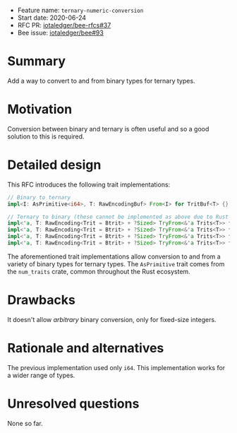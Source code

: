 + Feature name: `ternary-numeric-conversion`
+ Start date: 2020-06-24
+ RFC PR: [iotaledger/bee-rfcs#37](https://github.com/iotaledger/bee-rfcs/pull/37)
+ Bee issue: [iotaledger/bee#93](https://github.com/iotaledger/bee/issues/93)

# Summary

Add a way to convert to and from binary types for ternary types.

# Motivation

Conversion between binary and ternary is often useful and so a good solution to this is required.

# Detailed design

This RFC introduces the following trait implementations:

```rust
// Binary to ternary
impl<I: AsPrimitive<i64>, T: RawEncodingBuf> From<I> for TritBuf<T> {}

// Ternary to binary (these cannot be implemented as above due to Rust's orphan rules)
impl<'a, T: RawEncoding<Trit = Btrit> + ?Sized> TryFrom<&'a Trits<T>> for i64 {}
impl<'a, T: RawEncoding<Trit = Btrit> + ?Sized> TryFrom<&'a Trits<T>> for i32 {}
impl<'a, T: RawEncoding<Trit = Btrit> + ?Sized> TryFrom<&'a Trits<T>> for i16 {}
impl<'a, T: RawEncoding<Trit = Btrit> + ?Sized> TryFrom<&'a Trits<T>> for i8 {}
```

The aforementioned trait implementations allow conversion to and from a variety of binary types for ternary types.
The `AsPrimitive` trait comes from the `num_traits` crate, common throughout the Rust ecosystem.

# Drawbacks

It doesn't allow *arbitrary* binary conversion, only for fixed-size integers.

# Rationale and alternatives

The previous implementation used only `i64`. This implementation works for a wider range of types.

# Unresolved questions

None so far.
